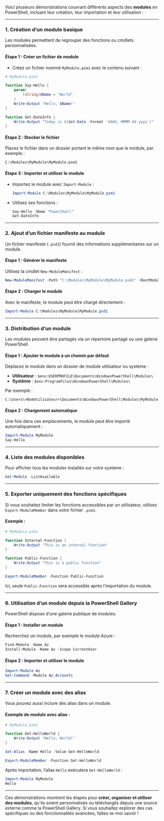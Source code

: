 Voici plusieurs démonstrations couvrant différents aspects des **modules** en PowerShell, incluant leur création, leur importation et leur utilisation :

---

### **1. Création d’un module basique**
Les modules permettent de regrouper des fonctions ou cmdlets personnalisées.

#### Étape 1 : Créer un fichier de module
- Créez un fichier nommé `MyModule.psm1` avec le contenu suivant :

```powershell
# MyModule.psm1

function Say-Hello {
    param(
        [string]$Name = "World"
    )
    Write-Output "Hello, $Name!"
}

function Get-DateInfo {
    Write-Output "Today is $(Get-Date -Format 'dddd, MMMM dd yyyy')"
}
```

#### Étape 2 : Stocker le fichier
Placez le fichier dans un dossier portant le même nom que le module, par exemple :
```
C:\Modules\MyModule\MyModule.psm1
```

#### Étape 3 : Importer et utiliser le module
- Importez le module avec `Import-Module` :
  ```powershell
  Import-Module C:\Modules\MyModule\MyModule.psm1
  ```
- Utilisez ses fonctions :
  ```powershell
  Say-Hello -Name "PowerShell"
  Get-DateInfo
  ```

---

### **2. Ajout d’un fichier manifeste au module**
Un fichier manifeste (`.psd1`) fournit des informations supplémentaires sur un module.

#### Étape 1 : Générer le manifeste
Utilisez la cmdlet `New-ModuleManifest` :
```powershell
New-ModuleManifest -Path "C:\Modules\MyModule\MyModule.psd1" -RootModule "MyModule.psm1" -Description "Module de démonstration" -Author "Admin"
```

#### Étape 2 : Charger le module
Avec le manifeste, le module peut être chargé directement :
```powershell
Import-Module C:\Modules\MyModule\MyModule.psd1
```

---

### **3. Distribution d’un module**
Les modules peuvent être partagés via un répertoire partagé ou une galerie PowerShell.

#### Étape 1 : Ajouter le module à un chemin par défaut
Déplacez le module dans un dossier de module utilisateur ou système :
- **Utilisateur** : `$env:USERPROFILE\Documents\WindowsPowerShell\Modules\`
- **Système** : `$env:ProgramFiles\WindowsPowerShell\Modules\`

Par exemple :
```
C:\Users\<NomUtilisateur>\Documents\WindowsPowerShell\Modules\MyModule
```

#### Étape 2 : Chargement automatique
Une fois dans ces emplacements, le module peut être importé automatiquement :
```powershell
Import-Module MyModule
Say-Hello
```

---

### **4. Liste des modules disponibles**
Pour afficher tous les modules installés sur votre système :
```powershell
Get-Module -ListAvailable
```

---

### **5. Exporter uniquement des fonctions spécifiques**
Si vous souhaitez limiter les fonctions accessibles par un utilisateur, utilisez `Export-ModuleMember` dans votre fichier `.psm1`.

#### Exemple :
```powershell
# MyModule.psm1

function Internal-Function {
    Write-Output "This is an internal function"
}

function Public-Function {
    Write-Output "This is a public function"
}

Export-ModuleMember -Function Public-Function
```

Ici, seule `Public-Function` sera accessible après l’importation du module.

---

### **6. Utilisation d’un module depuis la PowerShell Gallery**
PowerShell dispose d’une galerie publique de modules.

#### Étape 1 : Installer un module
Recherchez un module, par exemple le module Azure :
```powershell
Find-Module -Name Az
Install-Module -Name Az -Scope CurrentUser
```

#### Étape 2 : Importer et utiliser le module
```powershell
Import-Module Az
Get-Command -Module Az.Accounts
```

---

### **7. Créer un module avec des alias**
Vous pouvez aussi inclure des alias dans un module.

#### Exemple de module avec alias :
```powershell
# MyModule.psm1

function Get-HelloWorld {
    Write-Output "Hello, World!"
}

Set-Alias -Name Hello -Value Get-HelloWorld

Export-ModuleMember -Function Get-HelloWorld
```

Après importation, l’alias `Hello` exécutera `Get-HelloWorld` :
```powershell
Import-Module MyModule
Hello
```

---

Ces démonstrations montrent les étapes pour **créer, organiser et utiliser des modules**, qu'ils soient personnalisés ou téléchargés depuis une source externe comme la PowerShell Gallery. Si vous souhaitez explorer des cas spécifiques ou des fonctionnalités avancées, faites-le-moi savoir !